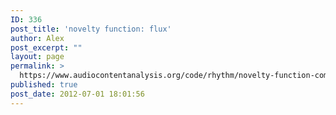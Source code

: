 ```yaml
---
ID: 336
post_title: 'novelty function: flux'
author: Alex
post_excerpt: ""
layout: page
permalink: >
  https://www.audiocontentanalysis.org/code/rhythm/novelty-function-computation/novelty-function-flux/
published: true
post_date: 2012-07-01 18:01:56
---
```

<script src="https://gist-it.appspot.com/https://github.com/alexanderlerch/ACA-Code/blob/master/NoveltyFlux.m">
</script>
